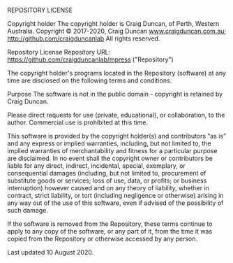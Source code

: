 REPOSITORY LICENSE 

Copyright holder
The copyright holder is Craig Duncan, of Perth, Western Australia.
Copyright © 2017-2020, Craig Duncan www.craigduncan.com.au; http://github.com/craigduncanlab All rights reserved.

Repository License
Repository URL: https://github.com/craigduncanlab/mpress ("Repository")

The copyright holder's programs located in the Repository (software) at any time are disclosed on the following terms and conditions.

Purpose
The software is not in the public domain - copyright is retained by Craig Duncan.

Please direct requests for use (private, educational), or collaboration, to the author.  Commercial use is prohibited at this time.

This software is provided by the copyright holder(s) and contributors “as is” and any express or implied warranties, including, but not limited to, the implied warranties of merchantability and fitness for a particular purpose are disclaimed. In no event shall the copyright owner or contributors be liable for any direct, indirect, incidental, special, exemplary, or consequential damages (including, but not limited to, procurement of substitute goods or services; loss of use, data, or profits; or business interruption) however caused and on any theory of liability, whether in contract, strict liability, or tort (including negligence or otherwise) arising in any way out of the use of this software, even if advised of the possibility of such damage.

If the software is removed from the Repository, these terms continue to apply to any copy of the software, or any part of it, from the time it was copied from the Repository or otherwise accessed by any person.

Last updated 10 August 2020.
